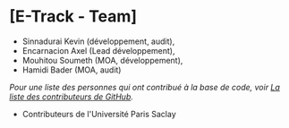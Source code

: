 # [E-Track - Team]
* Sinnadurai Kevin (développement, audit),
* Encarnacion Axel (Lead développement),
* Mouhitou Soumeth (MOA, développement),
* Hamidi Bader (MOA, audit)

*Pour une liste des personnes qui ont contribué à la base de code, voir [La liste des contributeurs de GitHub](https://github.com/E-Track/OpenSondage/graphs/contributors).*

* Contributeurs de l'Université Paris Saclay 
